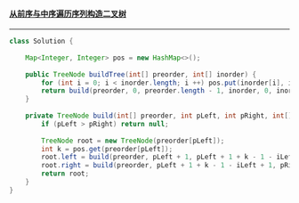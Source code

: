 #### <a href="https://leetcode.cn/problems/construct-binary-tree-from-preorder-and-inorder-traversal/">从前序与中序遍历序列构造二叉树</a>

----------------------------

```java
class Solution {
    
    Map<Integer, Integer> pos = new HashMap<>();
    
    public TreeNode buildTree(int[] preorder, int[] inorder) {
        for (int i = 0; i < inorder.length; i ++) pos.put(inorder[i], i);
        return build(preorder, 0, preorder.length - 1, inorder, 0, inorder.length - 1);
    }
    
    private TreeNode build(int[] preorder, int pLeft, int pRight, int[] inorder, int iLeft, int iRight) {
        if (pLeft > pRight) return null;
        
        TreeNode root = new TreeNode(preorder[pLeft]);
        int k = pos.get(preorder[pLeft]);
        root.left = build(preorder, pLeft + 1, pLeft + 1 + k - 1 - iLeft, inorder, iLeft, k - 1);
        root.right = build(preorder, pLeft + 1 + k - 1 - iLeft + 1, pRight, inorder, k + 1, iRight);
        return root;
    }
}
```

